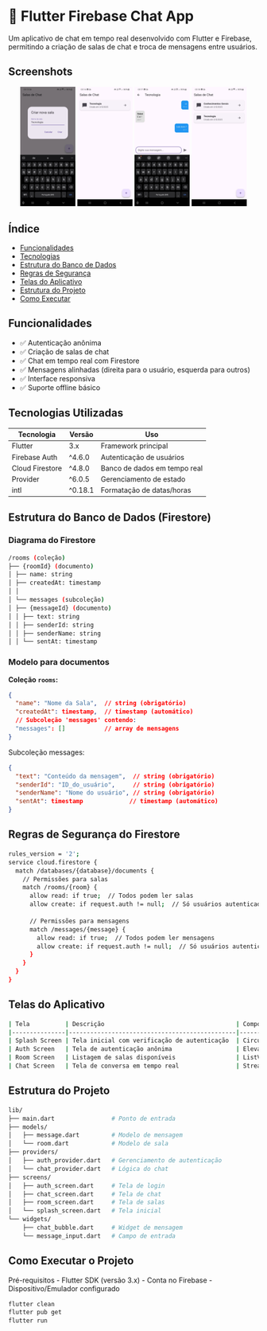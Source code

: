 # 📱 Flutter Firebase Chat App
Um aplicativo de chat em tempo real desenvolvido com Flutter e Firebase, permitindo a criação de salas de chat e troca de mensagens entre usuários.

## Screenshots 
<p align="center">
  <img src="assets/screen1.jpg" alt="Screenshot 1" width="22%" />
  <img src="assets/screen2.jpg" alt="Screenshot 2" width="22%" />
  <img src="assets/screen3.jpg" alt="Screenshot 3" width="22%" />
  <img src="assets/screen4.jpg" alt="Screenshot 4" width="22%" />
</p>

## Índice
- [Funcionalidades](#funcionalidades)
- [Tecnologias](#tecnologias-utilizadas)
- [Estrutura do Banco de Dados](#estrutura-do-banco-de-dados-firestore)
- [Regras de Segurança](#regras-de-segurança-do-firestore)
- [Telas do Aplicativo](#telas-do-aplicativo)
- [Estrutura do Projeto](#estrutura-do-projeto)
- [Como Executar](#como-executar-o-projeto)

## Funcionalidades

- ✅ Autenticação anônima
- ✅ Criação de salas de chat
- ✅ Chat em tempo real com Firestore
- ✅ Mensagens alinhadas (direita para o usuário, esquerda para outros)
- ✅ Interface responsiva
- ✅ Suporte offline básico

## Tecnologias Utilizadas

| Tecnologia          | Versão    | Uso                              |
|---------------------|-----------|----------------------------------|
| Flutter             | 3.x       | Framework principal              |
| Firebase Auth       | ^4.6.0    | Autenticação de usuários         |
| Cloud Firestore     | ^4.8.0    | Banco de dados em tempo real     |
| Provider           | ^6.0.5    | Gerenciamento de estado          |
| intl               | ^0.18.1   | Formatação de datas/horas        |

## Estrutura do Banco de Dados (Firestore)

### Diagrama do Firestore
```sh
/rooms (coleção)
├── {roomId} (documento)
│ ├── name: string
│ ├── createdAt: timestamp
│ │
│ └── messages (subcoleção)
│ ├── {messageId} (documento)
│ │ ├── text: string
│ │ ├── senderId: string
│ │ ├── senderName: string
│ │ └── sentAt: timestamp
```

### Modelo para documentos

**Coleção `rooms`:**
```json
{
  "name": "Nome da Sala",  // string (obrigatório)
  "createdAt": timestamp,  // timestamp (automático)
  // Subcoleção 'messages' contendo:
  "messages": []           // array de mensagens
}
```
Subcoleção messages:
```json
{
  "text": "Conteúdo da mensagem",  // string (obrigatório)
  "senderId": "ID_do_usuário",     // string (obrigatório)
  "senderName": "Nome do usuário", // string (obrigatório)
  "sentAt": timestamp             // timestamp (automático)
}
```

## Regras de Segurança do Firestore
```sh
rules_version = '2';
service cloud.firestore {
  match /databases/{database}/documents {
    // Permissões para salas
    match /rooms/{room} {
      allow read: if true;  // Todos podem ler salas
      allow create: if request.auth != null;  // Só usuários autenticados criam
      
      // Permissões para mensagens
      match /messages/{message} {
        allow read: if true;  // Todos podem ler mensagens
        allow create: if request.auth != null;  // Só usuários autenticados enviam
      }
    }
  }
}
```

## Telas do Aplicativo
```sh
| Tela	        | Descrição	                                    | Componentes Principais
|---------------|-----------------------------------------------|-----------------------------------
| Splash Screen	| Tela inicial com verificação de autenticação	| CircularProgressIndicator
| Auth Screen	| Tela de autenticação anônima	                | ElevatedButton,Firebase Auth
| Room Screen	| Listagem de salas disponíveis	                | ListView, FloatingActionButton
| Chat Screen	| Tela de conversa em tempo real	            | StreamBuilder, TextField, ListView
```
## Estrutura do Projeto
```sh
lib/
├── main.dart                # Ponto de entrada
├── models/
│   ├── message.dart         # Modelo de mensagem
│   └── room.dart            # Modelo de sala
├── providers/
│   ├── auth_provider.dart   # Gerenciamento de autenticação
│   └── chat_provider.dart   # Lógica do chat
├── screens/
│   ├── auth_screen.dart     # Tela de login
│   ├── chat_screen.dart     # Tela de chat
│   ├── room_screen.dart     # Tela de salas
│   └── splash_screen.dart   # Tela inicial
└── widgets/
    ├── chat_bubble.dart     # Widget de mensagem
    └── message_input.dart   # Campo de entrada
```
## Como Executar o Projeto
Pré-requisitos
    - Flutter SDK (versão 3.x)
    - Conta no Firebase
    - Dispositivo/Emulador configurado

```sh
flutter clean
flutter pub get
flutter run
```

